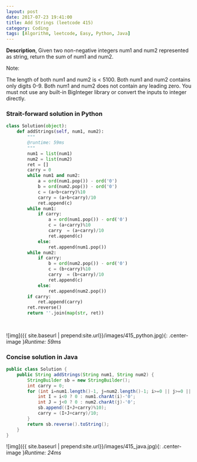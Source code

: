 ```yaml
---
layout: post
date: 2017-07-23 19:41:00
title: Add Strings (leetcode 415)
category: Coding
tags: [Algorithm, leetcode, Easy, Python, Java]
---
```


**Description**,
Given two non-negative integers num1 and num2 represented as string, return the sum of num1 and num2.

Note:

The length of both num1 and num2 is < 5100.
Both num1 and num2 contains only digits 0-9.
Both num1 and num2 does not contain any leading zero.
You must not use any built-in BigInteger library or convert the inputs to integer directly.


### Strait-forward solution in Python

```python
class Solution(object):
    def addStrings(self, num1, num2):
        """
        @runtime: 59ms
        """
        num1 = list(num1)
        num2 = list(num2)
        ret = []
        carry = 0
        while num1 and num2:
            a = ord(num1.pop()) - ord('0')
            b = ord(num2.pop()) - ord('0')
            c = (a+b+carry)%10
            carry = (a+b+carry)/10
            ret.append(c)
        while num1:
            if carry:
                a = ord(num1.pop()) - ord('0')
                c = (a+carry)%10
                carry  = (a+carry)/10
                ret.append(c)
            else:
                ret.append(num1.pop())
        while num2:
            if carry:
                b = ord(num2.pop()) - ord('0')
                c = (b+carry)%10
                carry  = (b+carry)/10
                ret.append(c)
            else:
                ret.append(num2.pop())
        if carry:
            ret.append(carry)
        ret.reverse()
        return ''.join(map(str, ret))
            
        
```
![img]({{ site.baseurl | prepend:site.url}}/images/415_python.jpg){: .center-image }*Runtime: 59ms*

### Concise solution in Java

```java
public class Solution {
    public String addStrings(String num1, String num2) {
        StringBuilder sb = new StringBuilder();
        int carry = 0;
        for (int i=num1.length()-1, j=num2.length()-1; i>=0 || j>=0 || carry!=0; i--, j--) {
            int I = i<0 ? 0 : num1.charAt(i)-'0';
            int J = j<0 ? 0 : num2.charAt(j)-'0';
            sb.append((I+J+carry)%10);
            carry = (I+J+carry)/10;
        }
        return sb.reverse().toString();
    }
}
```

![img]({{ site.baseurl | prepend:site.url}}/images/415_java.jpg){: .center-image }*Runtime: 24ms*




